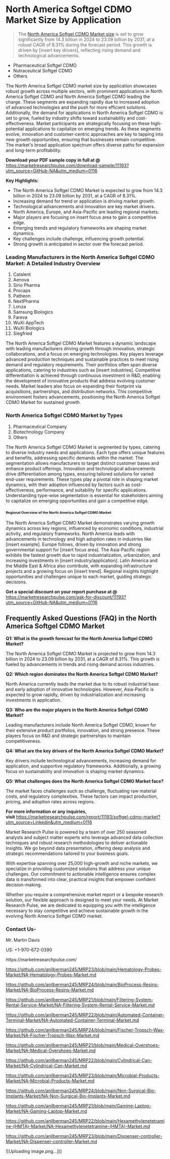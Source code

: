 <h1>North America Softgel CDMO Market&nbsp;Size by Application</h1><blockquote><p>The <a href="https://marketresearchpulse.com/download-sample/11193?utm_source=GitHub-NA&amp;utm_medium=0116">North America Softgel CDMO Market size</a> is set to grow significantly from 14.3 billion in 2024 to 23.09 billion by 2031, at a robust CAGR of 8.31% during the forecast period. This growth is driven by [insert key drivers], reflecting rising demand and technological advancements.</p></blockquote><ul><li>Pharmaceutical Softgel CDMO<li> Nutraceutical Softgel CDMO<li> Others</li></ul><p>The North America Softgel CDMO market size by application showcases robust growth across multiple sectors, with prominent applications in North America Softgel CDMO and North America Softgel CDMO leading the charge. These segments are expanding rapidly due to increased adoption of advanced technologies and the push for more efficient solutions. Additionally, the demand for applications in North America Softgel CDMO is set to grow, fueled by industry shifts toward sustainability and cost-effectiveness. Market participants are strategically focusing on these high-potential applications to capitalize on emerging trends. As these segments evolve, innovation and customer-centric approaches are key to tapping into new growth opportunities, ensuring that businesses remain competitive. The market's broad application spectrum offers diverse paths for expansion and long-term profitability.</p><p><strong>Download your PDF sample copy in full at @ </strong><a href="https://marketresearchpulse.com/download-sample/11193?utm_source=GitHub-NA&amp;utm_medium=0116">https://marketresearchpulse.com/download-sample/11193?utm_source=GitHub-NA&amp;utm_medium=0116</a></p><p><strong>Key Highlights: </strong></p><ul><li>The North America Softgel CDMO Market is expected to grow from 14.3 billion in 2024 to 23.09 billion by 2031, at a CAGR of 8.31%.</li><li>Increasing demand for trend or application is driving market growth.</li><li>Technological advancements and innovation are key market drivers.</li><li>North America, Europe, and Asia-Pacific are leading regional markets.</li><li>Major players are focusing on insert focus area to gain a competitive edge.</li><li>Emerging trends and regulatory frameworks are shaping market dynamics.</li><li>Key challenges include challenge, influencing growth potential.</li><li>Strong growth is anticipated in sector over the forecast period.</li></ul><h3>Leading Manufacturers in the North America Softgel CDMO Market: A Detailed Industry Overview</h3><ol><li>Catalent</li><li>Aenova</li><li>Sirio Pharma</li><li>Procaps</li><li>Patheon</li><li>NextPharma</li><li>Lonza</li><li>Samsung Biologics</li><li>Fareva</li><li>WuXi AppTech</li><li>WuXi Biologics</li><li>Siegfried</li></ol><div class="flex max-w-full flex-col flex-grow"><div class="min-h-8 text-message flex w-full flex-col items-end gap-2 whitespace-normal break-words [.text-message+&amp;]:mt-5" dir="auto" data-message-author-role="assistant" data-message-id="fd8432e4-4910-450d-b182-61b7bfb0a01f" data-message-model-slug="gpt-4o"><div class="flex w-full flex-col gap-1 empty:hidden first:pt-[3px]"><div class="markdown prose w-full break-words dark:prose-invert light"><p>The North America Softgel CDMO Market features a dynamic landscape with leading manufacturers driving growth through innovation, strategic collaborations, and a focus on emerging technologies. Key players leverage advanced production techniques and sustainable practices to meet rising demand and regulatory requirements. Their portfolios often span diverse applications, catering to industries such as [insert industries]. Competitive differentiation is achieved through continuous investment in R&amp;D, enabling the development of innovative products that address evolving customer needs. Market leaders also focus on expanding their footprint via acquisitions, partnerships, and distribution networks. This competitive environment fosters advancements, positioning the North America Softgel CDMO Market for sustained growth.</p></div></div></div></div><h3>North America Softgel CDMO Market by Types</h3><ol><li>Pharmaceutical Company<li> Biotechnology Company<li> Others</li></ol><div class="flex max-w-full flex-col flex-grow"><div class="min-h-8 text-message flex w-full flex-col items-end gap-2 whitespace-normal break-words [.text-message+&amp;]:mt-5" dir="auto" data-message-author-role="assistant" data-message-id="084470be-0bb7-4664-bddf-5156b4f41249" data-message-model-slug="gpt-4o-mini"><div class="flex w-full flex-col gap-1 empty:hidden first:pt-[3px]"><div class="markdown prose w-full break-words dark:prose-invert light"><p>The North America Softgel CDMO Market is segmented by types, catering to diverse industry needs and applications. Each type offers unique features and benefits, addressing specific demands within the market. The segmentation allows manufacturers to target distinct customer bases and enhance product offerings. Innovation and technological advancements drive differentiation among types, ensuring tailored solutions for varied end-user requirements. These types play a pivotal role in shaping market dynamics, with their adoption influenced by factors such as cost-effectiveness, performance, and suitability for specific applications. Understanding type-wise segmentation is essential for stakeholders aiming to capitalize on emerging opportunities and gain a competitive edge.</p></div></div></div></div><h3><span style="font-size: 11px;">Regional Overview of the North America Softgel CDMO Market</span></h3><div class="flex max-w-full flex-col flex-grow"><div class="min-h-8 text-message flex w-full flex-col items-end gap-2 whitespace-normal break-words [.text-message+&amp;]:mt-5" dir="auto" data-message-author-role="assistant" data-message-id="e9038762-ce64-4e30-91c9-9bd413514231" data-message-model-slug="gpt-4o-mini"><div class="flex w-full flex-col gap-1 empty:hidden first:pt-[3px]"><div class="markdown prose w-full break-words dark:prose-invert light"><p>The North America Softgel CDMO Market demonstrates varying growth dynamics across key regions, influenced by economic conditions, industrial activity, and regulatory frameworks. North America leads with advancements in technology and high adoption rates in industries like [insert example]. Europe follows, driven by innovation and strong governmental support for [insert focus area]. The Asia-Pacific region exhibits the fastest growth due to rapid industrialization, urbanization, and increasing investments in [insert industry/application]. Latin America and the Middle East &amp; Africa also contribute, with expanding infrastructure projects and a growing focus on [insert trend]. Regional insights highlight opportunities and challenges unique to each market, guiding strategic decisions.</p></div></div></div></div><p><strong>Get a special discount on your report purchase at @ </strong><a href="https://marketresearchpulse.com/ask-for-discount/11193?utm_source=GitHub-NA&amp;utm_medium=0116">https://marketresearchpulse.com/ask-for-discount/11193?utm_source=GitHub-NA&amp;utm_medium=0116</a></p><h2>Frequently Asked Questions (FAQ) in the North America Softgel CDMO Market</h2><p><strong>Q1: What is the growth forecast for the North America Softgel CDMO Market?</strong></p><p>The North America Softgel CDMO Market is projected to grow from 14.3 billion in 2024 to 23.09 billion by 2031, at a CAGR of 8.31%. This growth is fueled by advancements in trends and rising demand across industries.</p><p><strong>Q2: Which region dominates the North America Softgel CDMO Market?</strong></p><p>North America currently leads the market due to its robust industrial base and early adoption of innovative technologies. However, Asia-Pacific is expected to grow rapidly, driven by industrialization and increasing investments in application.</p><p><strong>Q3: Who are the major players in the North America Softgel CDMO Market?</strong></p><p>Leading manufacturers include North America Softgel CDMO, known for their extensive product portfolios, innovation, and strong presence. These players focus on R&amp;D and strategic partnerships to maintain competitiveness.</p><p><strong>Q4: What are the key drivers of the North America Softgel CDMO Market?</strong></p><p>Key drivers include technological advancements, increasing demand for application, and supportive regulatory frameworks. Additionally, a growing focus on sustainability and innovation is shaping market dynamics.</p><p><strong>Q5: What challenges does the North America Softgel CDMO Market face?</strong></p><p>The market faces challenges such as challenge, fluctuating raw material costs, and regulatory complexities. These factors can impact production, pricing, and adoption rates across regions.</p><p><strong>For more information or any inquiries, visit&nbsp;</strong><a href="https://marketresearchpulse.com/report/11193/softgel-cdmo-market?utm_source=Linkedin&utm_medium=0116">https://marketresearchpulse.com/report/11193/softgel-cdmo-market?utm_source=Linkedin&utm_medium=0116</a></p><p>Market Research Pulse is powered by a team of over 250 seasoned analysts and subject matter experts who leverage advanced data collection techniques and robust research methodologies to deliver actionable insights. We go beyond data presentation, offering deep analysis and strategic recommendations tailored to your business goals.</p><p>With expertise spanning over 25,000 high-growth and niche markets, we specialize in providing customized solutions that address your unique challenges. Our commitment to actionable intelligence ensures complex data is transformed into clear, practical insights that empower confident decision-making.</p><p>Whether you require a comprehensive market report or a bespoke research solution, our flexible approach is designed to meet your needs. At Market Research Pulse, we are dedicated to equipping you with the intelligence necessary to stay competitive and achieve sustainable growth in the evolving North America Softgel CDMO market.</p><h3><strong>Contact Us-</strong></h3><p>Mr. Martin Davis</p><p>US: +1-970-672-0390</p><p>https://marketresearchpulse.com/</p><p><a href="https://github.com/anilberman245/MRP23/blob/main/Hematology-Probes-Market/NA-Hematology-Probes-Market.md">https://github.com/anilberman245/MRP23/blob/main/Hematology-Probes-Market/NA-Hematology-Probes-Market.md</a></p><p><a href="https://github.com/anilberman245/MRP24/blob/main/BioProcess-Resins-Market/NA-BioProcess-Resins-Market.md">https://github.com/anilberman245/MRP24/blob/main/BioProcess-Resins-Market/NA-BioProcess-Resins-Market.md</a></p><p><a href="https://github.com/anilberman245/MRP21/blob/main/Filtering-System-Rental-Service-Market/NA-Filtering-System-Rental-Service-Market.md">https://github.com/anilberman245/MRP21/blob/main/Filtering-System-Rental-Service-Market/NA-Filtering-System-Rental-Service-Market.md</a></p><p><a href="https://github.com/anilberman245/MRP22/blob/main/Automated-Container-Terminal-Market/NA-Automated-Container-Terminal-Market.md">https://github.com/anilberman245/MRP22/blob/main/Automated-Container-Terminal-Market/NA-Automated-Container-Terminal-Market.md</a></p><p><a href="https://github.com/anilberman245/MRP24/blob/main/Fischer-Tropsch-Wax-Market/NA-Fischer-Tropsch-Wax-Market.md">https://github.com/anilberman245/MRP24/blob/main/Fischer-Tropsch-Wax-Market/NA-Fischer-Tropsch-Wax-Market.md</a></p><p><a href="https://github.com/anilberman245/MRP21/blob/main/Medical-Overshoes-Market/NA-Medical-Overshoes-Market.md">https://github.com/anilberman245/MRP21/blob/main/Medical-Overshoes-Market/NA-Medical-Overshoes-Market.md</a></p><p><a href="https://github.com/anilberman245/MRP22/blob/main/Cylindrical-Can-Market/NA-Cylindrical-Can-Market.md">https://github.com/anilberman245/MRP22/blob/main/Cylindrical-Can-Market/NA-Cylindrical-Can-Market.md</a></p><p><a href="https://github.com/anilberman245/MRP23/blob/main/Microbial-Products-Market/NA-Microbial-Products-Market.md">https://github.com/anilberman245/MRP23/blob/main/Microbial-Products-Market/NA-Microbial-Products-Market.md</a></p><p><a href="https://github.com/anilberman245/MRP24/blob/main/Non-Surgical-Bio-Implants-Market/NA-Non-Surgical-Bio-Implants-Market.md">https://github.com/anilberman245/MRP24/blob/main/Non-Surgical-Bio-Implants-Market/NA-Non-Surgical-Bio-Implants-Market.md</a></p><p><a href="https://github.com/anilberman245/MRP21/blob/main/Gaming-Laptop-Market/NA-Gaming-Laptop-Market.md">https://github.com/anilberman245/MRP21/blob/main/Gaming-Laptop-Market/NA-Gaming-Laptop-Market.md</a></p><p><a href="https://github.com/anilberman245/MRP22/blob/main/Hexamethylenetetramine-(HMTA)-Market/NA-Hexamethylenetetramine-(HMTA)-Market.md">https://github.com/anilberman245/MRP22/blob/main/Hexamethylenetetramine-(HMTA)-Market/NA-Hexamethylenetetramine-(HMTA)-Market.md</a></p><p><a href="https://github.com/anilberman245/MRP23/blob/main/Dispenser-controller-Market/NA-Dispenser-controller-Market.md">https://github.com/anilberman245/MRP23/blob/main/Dispenser-controller-Market/NA-Dispenser-controller-Market.md</a></p>
![Uploading image.png…]()
